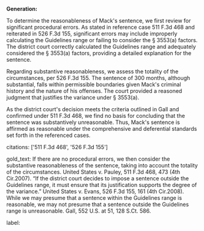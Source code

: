 **Generation:**

To determine the reasonableness of Mack's sentence, we first review for significant procedural errors. As stated in reference case 511 F.3d 468 and reiterated in 526 F.3d 155, significant errors may include improperly calculating the Guidelines range or failing to consider the § 3553(a) factors. The district court correctly calculated the Guidelines range and adequately considered the § 3553(a) factors, providing a detailed explanation for the sentence.

Regarding substantive reasonableness, we assess the totality of the circumstances, per 526 F.3d 155. The sentence of 300 months, although substantial, falls within permissible boundaries given Mack's criminal history and the nature of his offenses. The court provided a reasoned judgment that justifies the variance under § 3553(a).

As the district court's decision meets the criteria outlined in Gall and confirmed under 511 F.3d 468, we find no basis for concluding that the sentence was substantively unreasonable. Thus, Mack's sentence is affirmed as reasonable under the comprehensive and deferential standards set forth in the referenced cases.

citations: ['511 F.3d 468', '526 F.3d 155']

gold_text: If there are no procedural errors, we then consider the substantive reasonableness of the sentence, taking into account the totality of the circumstances. United States v. Pauley, 511 F.3d 468, 473 (4th Cir.2007). “If the district court decides to impose a sentence outside the Guidelines range, it must ensure that its justification supports the degree of the variance.” United States v. Evans, 526 F.3d 155, 161 (4th Cir.2008). While we may presume that a sentence within the Guidelines range is reasonable, we may not presume that a sentence outside the Guidelines range is unreasonable. Gall, 552 U.S. at 51, 128 S.Ct. 586.

label: 